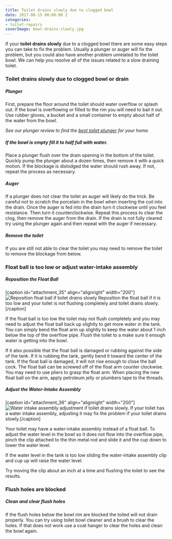 ```yaml
---
title: Toilet drains slowly due to clogged bowl
date: 2017-06-15 00:00:00 Z
categories:
- toilet-repairs
coverImage: bowl-drains-slowly.jpg
---
```


If your **toilet drains slowly** due to a clogged bowl there are some easy steps you can take to fix the problem. Usually a plunger or auger will fix the problem, but you could also have another problem unrelated to the toilet bowl. We can help you resolve all of the issues related to a slow draining toilet.

### Toilet drains slowly due to clogged bowl or drain

##### Plunger

First, prepare the floor around the toilet should water overflow or splash out. If the bowl is overflowing or filled to the rim you will need to bail it out. Use rubber gloves, a bucket and a small container to empty about half of the water from the bowl.

_See our plunger review to find the [best toilet plunger](http://fixatoilet.com/best-toilet-plunger-2017/) for your home._

##### If the bowl is empty fill it to half full with water.

Place a plunger flush over the drain opening in the bottom of the toilet. Quickly pump the plunger about a dozen times, then remove it with a quick motion. If the blockage is dislodged the water should rush away. If not, repeat the process as necessary.

##### Auger

If a plunger does not clear the toilet an auger will likely do the trick. Be careful not to scratch the porcelain in the bowl when inserting the coil into the drain. Once the auger is fed into the drain turn it clockwise until you feel resistance. Then turn it counterclockwise. Repeat this process to clear the clog, then remove the auger from the drain. If the drain is not fully cleared try using the plunger again and then repeat with the auger if necessary.

##### Remove the toilet

If you are still not able to clear the toilet you may need to remove the toilet to remove the blockage from below.

### Float ball is too low or adjust water-intake assembly

##### Reposition the Float Ball

\[caption id="attachment\_35" align="alignright" width="200"\]![Reposition float ball if toilet drains slowly](images/floatball.jpg) Reposition the float ball if it is too low and your toilet is not flushing completely and toilet drains slowly.\[/caption\]

If the float ball is too low the toilet may not flush completely and you may need to adjust the float ball back up slightly to get more water in the tank. You can simply bend the float arm up slightly to keep the water about 1 inch below the top of the overflow pipe. Flush the toilet to a make sure it enough water is getting into the bowl.

If it also possible that the float ball is damaged or rubbing against the side of the tank. If it is rubbing the tank, gently bend it toward the center of the tank. If the float ball is damaged, it will not rise enough to close the ball cock. The float ball can be screwed off of the float arm counter clockwise. You may need to use pliers to grasp the float arm. When placing the new float ball on the arm, apply petroleum jelly or plumbers tape to the threads.

##### Adjust the Water-Intake Assembly

\[caption id="attachment\_36" align="alignright" width="200"\]![Water intake assembly adjustment if toilet drains slowly.](images/assembly.jpg) If your toilet has a water intake assembly, adjusting it may fix the problem if your toilet drains slowly.\[/caption\]

Your toilet may have a water-intake assembly instead of a float ball. To adjust the water level in the bowl so it does not flow into the overflow pipe, pinch the clip attached to the thin metal rod and slide it and the cup down to lower the water level.

If the water level in the tank is too low sliding the water-intake assembly clip and cup up will raise the water level.

Try moving the clip about an inch at a time and flushing the toilet to see the results.

### Flush holes are blocked

##### Clean and clear flush holes

If the flush holes below the bowl rim are blocked the toiled will not drain properly. You can try using toilet bowl cleaner and a brush to clear the holes. If that does not work use a coat hanger to clear the holes and clean the bowl again.
